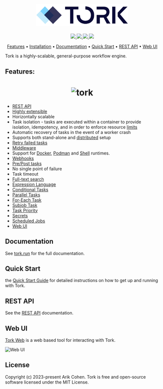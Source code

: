 <h1 align="center">
  <img src="docs/logo.svg"  alt="tork" width="300px">
  <br>
</h1>

<p align="center">
<a href="https://opensource.org/licenses/MIT">
  <img src="https://img.shields.io/badge/license-MIT-_red.svg">
</a>
<a href="https://goreportcard.com/report/github.com/runabol/tork">
  <img src="https://goreportcard.com/badge/github.com/runabol/tork">
</a>
<a href="https://github.com/runabol/tork/releases">
  <img src="https://img.shields.io/github/release/runabol/tork">
</a>
  <img src="https://github.com/runabol/tork/workflows/ci/badge.svg">
</p>

<p align="center">
  <a href="#features">Features</a> •
  <a href="https://www.tork.run/installation">Installation</a> •
  <a href="https://www.tork.run">Documentation</a> •
  <a href="#quick-start">Quick Start</a> •
  <a href="https://www.tork.run/rest">REST API</a> •
  <a href="https://www.tork.run/web-ui">Web UI</a>
</p>

Tork is a highly-scalable, general-purpose workflow engine.

## Features:

<h1 align="center">
  <img src="docs/cli_v3.jpg" alt="tork" width="700px">
  <br>
</h1>

- [REST API](https://www.tork.run/rest)
- [Highly extensible](https://www.tork.run/extend)
- Horizontally scalable
- Task isolation - tasks are executed within a container to provide isolation, idempotency, and in order to enforce resource [limits](https://www.tork.run/tasks#limits)
- Automatic recovery of tasks in the event of a worker crash
- Supports both stand-alone and [distributed](https://www.tork.run/installation#running-in-a-distributed-mode) setup
- [Retry failed tasks](https://www.tork.run/tasks#retry)
- [Middleware](https://www.tork.run/extend#middleware)
- Support for [Docker](https://www.tork.run/runtime#docker), [Podman](https://www.tork.run/runtime#podman) and [Shell](https://www.tork.run/runtime#shell) runtimes.
- [Webhooks](https://www.tork.run/jobs#webhooks)
- [Pre/Post tasks](https://www.tork.run/tasks#pre-post-tasks)
- No single point of failure
- Task timeout
- [Full-text search](https://www.tork.run/rest#list-jobs)
- [Expression Language](https://www.tork.run/tasks#expressions)
- [Conditional Tasks](https://www.tork.run/tasks#expressions)
- [Parallel Tasks](https://www.tork.run/tasks#parallel-task)
- [For-Each Task](https://www.tork.run/tasks#each-task)
- [Subjob Task](https://www.tork.run/tasks#sub-job-task)
- [Task Priority](https://www.tork.run/tasks#priority)
- [Secrets](https://www.tork.run/tasks#secrets)
- [Scheduled Jobs](https://tork.run/jobs#scheduled-jobs)
- [Web UI](https://www.tork.run/web-ui)

## Documentation

See [tork.run](https://tork.run) for the full documentation.

## Quick Start

the [Quick Start Guide](https://www.tork.run/quick-start) for detailed instructions on how to get up and running with Tork.

## REST API

See the [REST API](https://www.tork.run/rest) documentation.

## Web UI

[Tork Web](https://www.tork.run/web-ui) is a web based tool for interacting with Tork.

![Web UI](docs/webui.png "Web UI")

## License

Copyright (c) 2023-present Arik Cohen. Tork is free and open-source software licensed under the MIT License.
